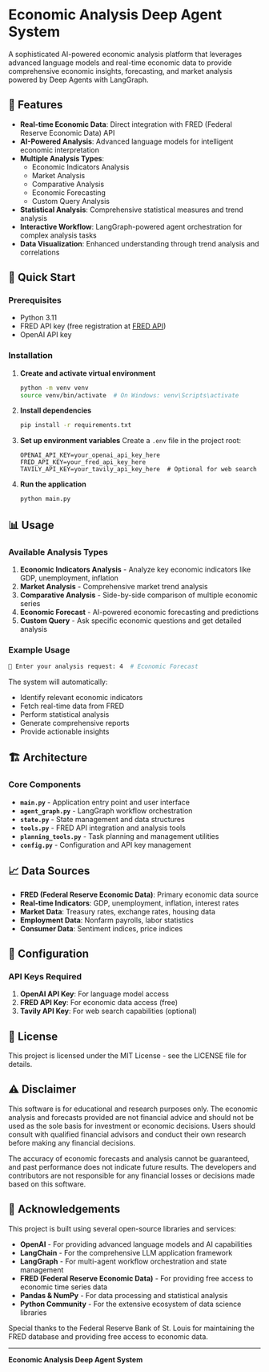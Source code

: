 # Economic Analysis Deep Agent System

A sophisticated AI-powered economic analysis platform that leverages advanced language models and real-time economic data to provide comprehensive economic insights, forecasting, and market analysis powered by Deep Agents with LangGraph.

## 🌟 Features

- **Real-time Economic Data**: Direct integration with FRED (Federal Reserve Economic Data) API
- **AI-Powered Analysis**: Advanced language models for intelligent economic interpretation
- **Multiple Analysis Types**: 
  - Economic Indicators Analysis
  - Market Analysis
  - Comparative Analysis
  - Economic Forecasting
  - Custom Query Analysis
- **Statistical Analysis**: Comprehensive statistical measures and trend analysis
- **Interactive Workflow**: LangGraph-powered agent orchestration for complex analysis tasks
- **Data Visualization**: Enhanced understanding through trend analysis and correlations

## 🚀 Quick Start

### Prerequisites

- Python 3.11 
- FRED API key (free registration at [FRED API](https://fred.stlouisfed.org/docs/api/api_key.html))
- OpenAI API key

### Installation

1. **Create and activate virtual environment**
   ```bash
   python -m venv venv
   source venv/bin/activate  # On Windows: venv\Scripts\activate
   ```

2. **Install dependencies**
   ```bash
   pip install -r requirements.txt
   ```

3. **Set up environment variables**
   Create a `.env` file in the project root:
   ```env
   OPENAI_API_KEY=your_openai_api_key_here
   FRED_API_KEY=your_fred_api_key_here
   TAVILY_API_KEY=your_tavily_api_key_here  # Optional for web search
   ```

4. **Run the application**
   ```bash
   python main.py
   ```

## 📊 Usage

### Available Analysis Types

1. **Economic Indicators Analysis** - Analyze key economic indicators like GDP, unemployment, inflation
2. **Market Analysis** - Comprehensive market trend analysis
3. **Comparative Analysis** - Side-by-side comparison of multiple economic series
4. **Economic Forecast** - AI-powered economic forecasting and predictions
5. **Custom Query** - Ask specific economic questions and get detailed analysis

### Example Usage

```bash
💬 Enter your analysis request: 4  # Economic Forecast
```

The system will automatically:
- Identify relevant economic indicators
- Fetch real-time data from FRED
- Perform statistical analysis
- Generate comprehensive reports
- Provide actionable insights

## 🏗️ Architecture

### Core Components

- **`main.py`** - Application entry point and user interface
- **`agent_graph.py`** - LangGraph workflow orchestration
- **`state.py`** - State management and data structures
- **`tools.py`** - FRED API integration and analysis tools
- **`planning_tools.py`** - Task planning and management utilities
- **`config.py`** - Configuration and API key management

## 📈 Data Sources

- **FRED (Federal Reserve Economic Data)**: Primary economic data source
- **Real-time Indicators**: GDP, unemployment, inflation, interest rates
- **Market Data**: Treasury rates, exchange rates, housing data
- **Employment Data**: Nonfarm payrolls, labor statistics
- **Consumer Data**: Sentiment indices, price indices

## 🔧 Configuration

### API Keys Required

1. **OpenAI API Key**: For language model access
2. **FRED API Key**: For economic data access (free)
3. **Tavily API Key**: For web search capabilities (optional)

## 📄 License

This project is licensed under the MIT License - see the LICENSE file for details.

## ⚠️ Disclaimer

This software is for educational and research purposes only. The economic analysis and forecasts provided are not financial advice and should not be used as the sole basis for investment or economic decisions. Users should consult with qualified financial advisors and conduct their own research before making any financial decisions.

The accuracy of economic forecasts and analysis cannot be guaranteed, and past performance does not indicate future results. The developers and contributors are not responsible for any financial losses or decisions made based on this software.

## 🙏 Acknowledgements

This project is built using several open-source libraries and services:

- **OpenAI** - For providing advanced language models and AI capabilities
- **LangChain** - For the comprehensive LLM application framework
- **LangGraph** - For multi-agent workflow orchestration and state management
- **FRED (Federal Reserve Economic Data)** - For providing free access to economic time series data
- **Pandas & NumPy** - For data processing and statistical analysis
- **Python Community** - For the extensive ecosystem of data science libraries

Special thanks to the Federal Reserve Bank of St. Louis for maintaining the FRED database and providing free access to economic data.

---

**Economic Analysis Deep Agent System** 

